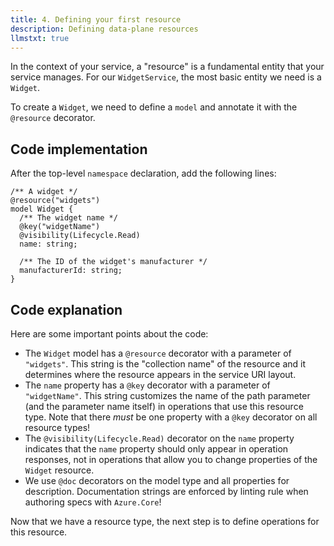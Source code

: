 ```yaml
---
title: 4. Defining your first resource
description: Defining data-plane resources
llmstxt: true
---
```


In the context of your service, a "resource" is a fundamental entity that your service manages. For our `WidgetService`, the most basic entity we need is a `Widget`.

To create a `Widget`, we need to define a `model` and annotate it with the `@resource` decorator.

## Code implementation

After the top-level `namespace` declaration, add the following lines:

```typespec
/** A widget */
@resource("widgets")
model Widget {
  /** The widget name */
  @key("widgetName")
  @visibility(Lifecycle.Read)
  name: string;

  /** The ID of the widget's manufacturer */
  manufacturerId: string;
}
```

## Code explanation

Here are some important points about the code:

- The `Widget` model has a `@resource` decorator with a parameter of `"widgets"`. This string is the "collection name" of the resource and it determines where the resource appears in the service URI layout.
- The `name` property has a `@key` decorator with a parameter of `"widgetName"`. This string customizes the name of the path parameter (and the parameter name itself) in operations that use this resource type. Note that there _must_ be one property with a `@key` decorator on all resource types!
- The `@visibility(Lifecycle.Read)` decorator on the `name` property indicates that the `name` property should only appear in operation responses, not in operations that allow you to change properties of the `Widget` resource.
- We use `@doc` decorators on the model type and all properties for description. Documentation strings are enforced by linting rule when authoring specs with `Azure.Core`!

Now that we have a resource type, the next step is to define operations for this resource.
